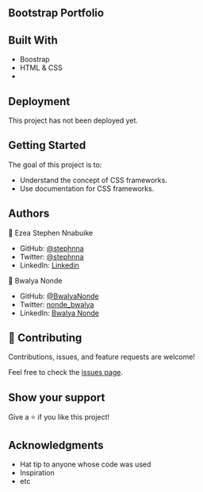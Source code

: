 ## Bootstrap Portfolio

 
## Built With
- Boostrap
- HTML & CSS
- 
## Deployment

This project has not been deployed  yet.

## Getting Started

The goal of this project is to:
- Understand the concept of CSS frameworks.
- Use documentation for CSS frameworks.

## Authors
👤 Ezea Stephen Nnabuike

- GitHub: [@stephnna](https://github.com/stephnna)
- Twitter: [@stephnna](https://twitter.com/stephnna)
- LinkedIn: [Linkedin](https://www.linkedin.com/in/stephen-nnabuike-ezea-143b97170/)

👤 Bwalya Nonde

- GitHub: [@BwalyaNonde](https://github.com/BwalyaNonde)
- Twitter: [nonde_bwalya](https://twitter.com/nonde_bwalya)
- LinkedIn: [Bwalya Nonde](https://www.linkedin.com/in/bwalya-nonde-5865601a9/)


## 🤝 Contributing

Contributions, issues, and feature requests are welcome!

Feel free to check the [issues page](../../issues/).

## Show your support

Give a ⭐️ if you like this project!

## Acknowledgments

- Hat tip to anyone whose code was used
- Inspiration
- etc
